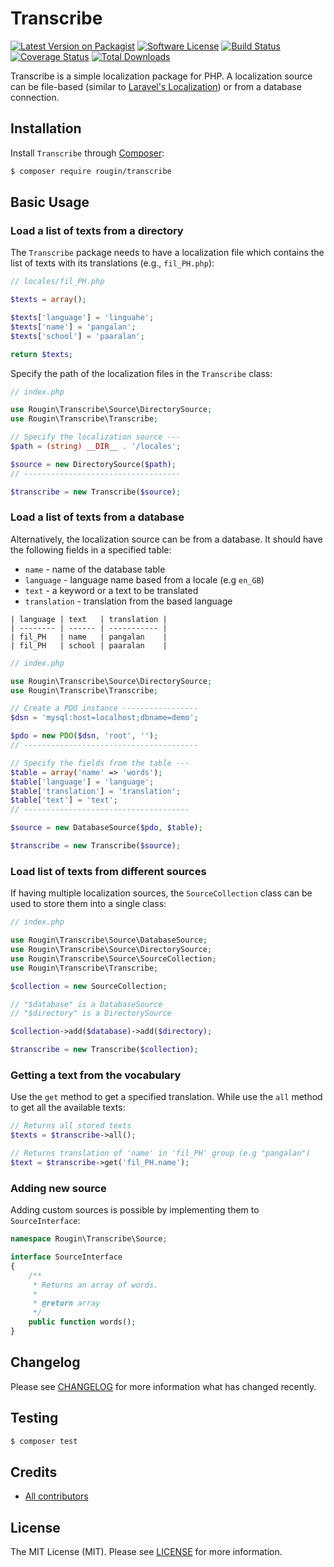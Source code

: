 # Transcribe

[![Latest Version on Packagist][ico-version]][link-packagist]
[![Software License][ico-license]][link-license]
[![Build Status][ico-build]][link-build]
[![Coverage Status][ico-coverage]][link-coverage]
[![Total Downloads][ico-downloads]][link-downloads]

Transcribe is a simple localization package for PHP. A localization source can be file-based (similar to [Laravel's Localization](https://laravel.com/docs/5.7/localization)) or from a database connection.

## Installation

Install `Transcribe` through [Composer](https://getcomposer.org/):

``` bash
$ composer require rougin/transcribe
```

## Basic Usage

### Load a list of texts from a directory

The `Transcribe` package needs to have a localization file which contains the list of texts with its translations (e.g., `fil_PH.php`):

``` php
// locales/fil_PH.php

$texts = array();

$texts['language'] = 'linguahe';
$texts['name'] = 'pangalan';
$texts['school'] = 'paaralan';

return $texts;
```

Specify the path of the localization files in the `Transcribe` class:

``` php
// index.php

use Rougin\Transcribe\Source\DirectorySource;
use Rougin\Transcribe\Transcribe;

// Specify the localization source ---
$path = (string) __DIR__ . '/locales';

$source = new DirectorySource($path);
// -----------------------------------

$transcribe = new Transcribe($source);
```

### Load a list of texts from a database

Alternatively, the localization source can be from a database. It should have the following fields in a specified table:

* `name` - name of the database table
* `language` - language name based from a locale (e.g `en_GB`)
* `text` - a keyword or a text to be translated
* `translation` - translation from the based language

```
| language | text   | translation |
| -------- | ------ | ----------- |
| fil_PH   | name   | pangalan    |
| fil_PH   | school | paaralan    |
```

``` php
// index.php

use Rougin\Transcribe\Source\DirectorySource;
use Rougin\Transcribe\Transcribe;

// Create a PDO instance -----------------
$dsn = 'mysql:host=localhost;dbname=demo';

$pdo = new PDO($dsn, 'root', '');
// ---------------------------------------

// Specify the fields from the table ---
$table = array('name' => 'words');
$table['language'] = 'language';
$table['translation'] = 'translation';
$table['text'] = 'text';
// -------------------------------------

$source = new DatabaseSource($pdo, $table);

$transcribe = new Transcribe($source);
```

### Load list of texts from different sources

If having multiple localization sources, the `SourceCollection` class can be used to store them into a single class:

``` php
// index.php

use Rougin\Transcribe\Source\DatabaseSource;
use Rougin\Transcribe\Source\DirectorySource;
use Rougin\Transcribe\Source\SourceCollection;
use Rougin\Transcribe\Transcribe;

$collection = new SourceCollection;

// "$database" is a DatabaseSource
// "$directory" is a DirectorySource

$collection->add($database)->add($directory);

$transcribe = new Transcribe($collection);
```

### Getting a text from the vocabulary

Use the `get` method to get a specified translation. While use the `all` method to get all the available texts:

``` php
// Returns all stored texts
$texts = $transcribe->all();

// Returns translation of 'name' in 'fil_PH' group (e.g "pangalan")
$text = $transcribe->get('fil_PH.name');
```

### Adding new source

Adding custom sources is possible by implementing them to `SourceInterface`:

``` php
namespace Rougin\Transcribe\Source;

interface SourceInterface
{
    /**
     * Returns an array of words.
     *
     * @return array
     */
    public function words();
}
```

## Changelog

Please see [CHANGELOG][link-changelog] for more information what has changed recently.

## Testing

``` bash
$ composer test
```

## Credits

- [All contributors][link-contributors]

## License

The MIT License (MIT). Please see [LICENSE][link-license] for more information.

[ico-build]: https://img.shields.io/github/actions/workflow/status/rougin/wildfire/build.yml?style=flat-square
[ico-coverage]: https://img.shields.io/codecov/c/github/rougin/wildfire?style=flat-square
[ico-downloads]: https://img.shields.io/packagist/dt/rougin/wildfire.svg?style=flat-square
[ico-license]: https://img.shields.io/badge/license-MIT-brightgreen.svg?style=flat-square
[ico-version]: https://img.shields.io/packagist/v/rougin/wildfire.svg?style=flat-square

[link-build]: https://github.com/rougin/wildfire/actions
[link-changelog]: https://github.com/rougin/wildfire/blob/master/CHANGELOG.md
[link-contributors]: https://github.com/rougin/wildfire/contributors
[link-coverage]: https://app.codecov.io/gh/rougin/wildfire
[link-downloads]: https://packagist.org/packages/rougin/wildfire
[link-license]: https://github.com/rougin/wildfire/blob/master/LICENSE.md
[link-packagist]: https://packagist.org/packages/rougin/wildfire
[link-upgrading]: https://github.com/rougin/wildfire/blob/master/UPGRADING.md
